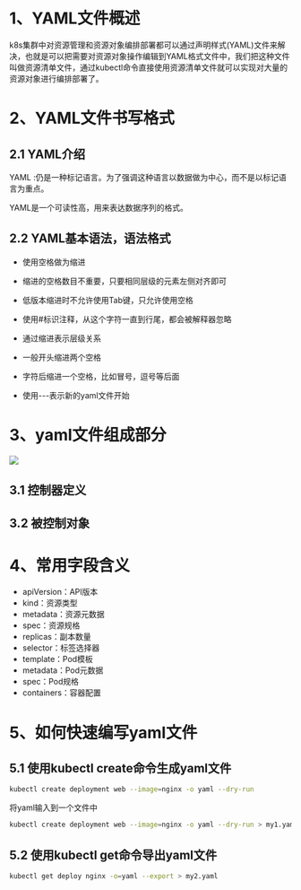 # 1、YAML文件概述

k8s集群中对资源管理和资源对象编排部署都可以通过声明样式(YAML)文件来解决，也就是可以把需要对资源对象操作编辑到YAML格式文件中，我们把这种文件叫做资源清单文件，通过kubectl命令直接使用资源清单文件就可以实现对大量的资源对象进行编排部署了。



# 2、YAML文件书写格式

## 2.1 YAML介绍

YAML :仍是一种标记语言。为了强调这种语言以数据做为中心，而不是以标记语言为重点。

YAML是一个可读性高，用来表达数据序列的格式。



## 2.2 YAML基本语法，语法格式

- 使用空格做为缩进

- 缩进的空格数目不重要，只要相同层级的元素左侧对齐即可

- 低版本缩进时不允许使用Tab键，只允许使用空格

- 使用#标识注释，从这个字符一直到行尾，都会被解释器忽略
- 通过缩进表示层级关系
- 一般开头缩进两个空格
- 字符后缩进一个空格，比如冒号，逗号等后面
- 使用---表示新的yaml文件开始



# 3、yaml文件组成部分

![](..\..\img\yaml.png)



## 3.1 控制器定义



## 3.2 被控制对象





# 4、常用字段含义



- apiVersion：API版本
- kind：资源类型
- metadata：资源元数据
- spec：资源规格
- replicas：副本数量
- selector：标签选择器
- template：Pod模板
- metadata：Pod元数据
- spec：Pod规格
- containers：容器配置

# 5、如何快速编写yaml文件

## 5.1 使用kubectl create命令生成yaml文件

```bash
kubectl create deployment web --image=nginx -o yaml --dry-run
```

将yaml输入到一个文件中

```bash
kubectl create deployment web --image=nginx -o yaml --dry-run > my1.yaml
```



## 5.2 使用kubectl get命令导出yaml文件

```bash
kubectl get deploy nginx -o=yaml --export > my2.yaml
```

